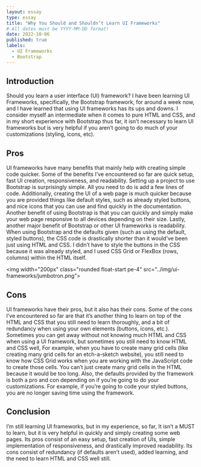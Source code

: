 ```yaml
---
layout: essay
type: essay
title: "Why You Should and Shouldn’t Learn UI Frameworks"
# All dates must be YYYY-MM-DD format!
date: 2022-10-06
published: true
labels:
  - UI Frameworks
  - Bootstrap
---
```


## Introduction
Should you learn a user interface (UI) framework? I have been learning UI Frameworks, specifically, the Bootstrap framework, for around a week now, and I have learned that using UI frameworks has its ups and downs. I consider myself an intermediate when it comes to pure HTML and CSS, and in my short experience with Bootstrap thus far, it isn’t necessary to learn UI frameworks but is very helpful if you aren’t going to do much of your customizations (styling, icons, etc).

## Pros
UI frameworks have many benefits that mainly help with creating simple code quicker. Some of the benefits I’ve encountered so far are quick setup, fast UI creation, responsiveness, and readability. Setting up a project to use Bootstrap is surprisingly simple. All you need to do is add a few lines of code. Additionally, creating the UI of a web page is much quicker because you are provided things like default styles, such as already styled buttons, and nice icons that you can use and find quickly in the documentation. Another benefit of using Bootstrap is that you can quickly and simply make your web page responsive to all devices depending on their size. Lastly, another major benefit of Bootstrap or other UI frameworks is readability. When using Bootstrap and the defaults given (such as using the default, styled buttons), the CSS code is drastically shorter than it would’ve been just using HTML and CSS. I didn’t have to style the buttons in the CSS because it was already styled, and I used CSS Grid or FlexBox (rows, columns) within the HTML itself.

<img width="200px" 
     class="rounded float-start pe-4" 
     src="../img/ui-frameworks/jumbotron.png”>

## Cons
          
UI frameworks have their pros, but it also has their cons. Some of the cons I’ve encountered so far are that it’s another thing to learn on top of the HTML and CSS that you still need to learn thoroughly, and a bit of redundancy when using your own elements (buttons, icons, etc.). Sometimes you can get away without not knowing much HTML and CSS when using a UI framework, but sometimes you still need to know HTML and CSS well, For example, when you have to create many grid cells (like creating many grid cells for an etch-a-sketch website), you still need to know how CSS Grid works when you are working with the JavaScript code to create those cells. You can’t just create many grid cells in the HTML because it would be too long. Also, the defaults provided by the framework is both a pro and con depending on if you’re going to do your customizations. For example, if you’re going to code your styled buttons, you are no longer saving time using the framework.

## Conclusion
          
I’m still learning UI frameworks, but in my experience, so far, It isn’t a MUST to learn, but it is very helpful in quickly and simply creating some web pages. Its pros consist of an easy setup, fast creation of UIs, simple implementation of responsiveness, and drastically improved readability. Its cons consist of redundancy (if defaults aren’t used), added learning, and the need to learn HTML and CSS well still.
